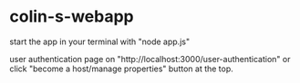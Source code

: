 # colin-s-webapp

start the app in your terminal with "node app.js"

user authentication page on "http://localhost:3000/user-authentication" or click "become a host/manage properties" button at the top.
